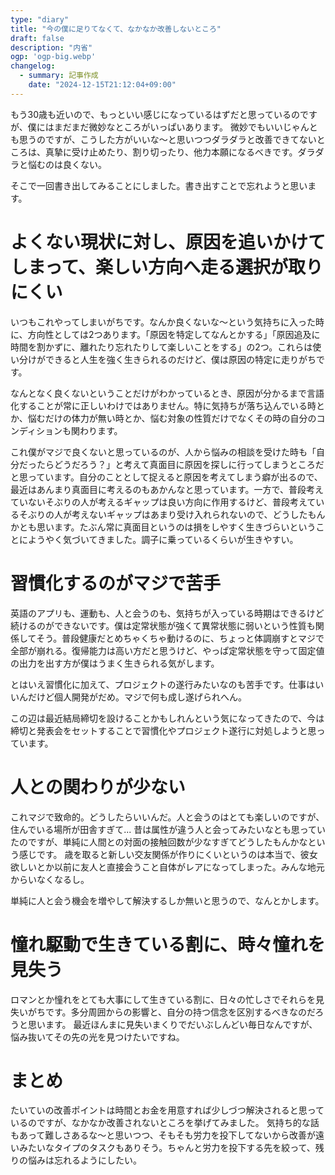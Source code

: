 ```yaml
---
type: "diary"
title: "今の僕に足りてなくて、なかなか改善しないところ"
draft: false
description: "内省"
ogp: 'ogp-big.webp'
changelog:
  - summary: 記事作成
    date: "2024-12-15T21:12:04+09:00"
---
```


もう30歳も近いので、もっといい感じになっているはずだと思っているのですが、僕にはまだまだ微妙なところがいっぱいあります。
微妙でもいいじゃんとも思うのですが、こうした方がいいな〜と思いつつダラダラと改善できてないところは、真摯に受け止めたり、割り切ったり、他力本願になるべきです。ダラダラと悩むのは良くない。

そこで一回書き出してみることにしました。書き出すことで忘れようと思います。

# よくない現状に対し、原因を追いかけてしまって、楽しい方向へ走る選択が取りにくい

いつもこれやってしまいがちです。なんか良くないな〜という気持ちに入った時に、方向性としては2つあります。「原因を特定してなんとかする」「原因追及に時間を割かずに、離れたり忘れたりして楽しいことをする」の2つ。これらは使い分けができると人生を強く生きられるのだけど、僕は原因の特定に走りがちです。

なんとなく良くないということだけがわかっているとき、原因が分かるまで言語化することが常に正しいわけではありません。特に気持ちが落ち込んでいる時とか、悩むだけの体力が無い時とか、悩む対象の性質だけでなくその時の自分のコンディションも関わります。

これ僕がマジで良くないと思っているのが、人から悩みの相談を受けた時も「自分だったらどうだろう？」と考えて真面目に原因を探しに行ってしまうところだと思っています。自分のこととして捉えると原因を考えてしまう癖が出るので、最近はあんまり真面目に考えるのもあかんなと思っています。一方で、普段考えていないそぶりの人が考えるギャップは良い方向に作用するけど、普段考えているそぶりの人が考えないギャップはあまり受け入れられないので、どうしたもんかとも思います。たぶん常に真面目というのは損をしやすく生きづらいということにようやく気づいてきました。調子に乗っているくらいが生きやすい。

# 習慣化するのがマジで苦手

英語のアプリも、運動も、人と会うのも、気持ちが入っている時期はできるけど続けるのができないです。僕は定常状態が強くて異常状態に弱いという性質も関係してそう。普段健康だとめちゃくちゃ動けるのに、ちょっと体調崩すとマジで全部が崩れる。復帰能力は高い方だと思うけど、やっぱ定常状態を守って固定値の出力を出す方が僕はうまく生きられる気がします。

とはいえ習慣化に加えて、プロジェクトの遂行みたいなのも苦手です。仕事はいいんだけど個人開発がだめ。マジで何も成し遂げられへん。

この辺は最近結局締切を設けることかもしれんという気になってきたので、今は締切と発表会をセットすることで習慣化やプロジェクト遂行に対処しようと思っています。

# 人との関わりが少ない

これマジで致命的。どうしたらいいんだ。人と会うのはとても楽しいのですが、住んでいる場所が田舎すぎて...
昔は属性が違う人と会ってみたいなとも思っていたのですが、単純に人間との対面の接触回数が少なすぎてどうしたもんかなという感じです。
歳を取ると新しい交友関係が作りにくいというのは本当で、彼女欲しいとか以前に友人と直接会うこと自体がレアになってしまった。みんな地元からいなくなるし。

単純に人と会う機会を増やして解決するしか無いと思うので、なんとかします。

# 憧れ駆動で生きている割に、時々憧れを見失う

ロマンとか憧れをとても大事にして生きている割に、日々の忙しさでそれらを見失いがちです。多分周囲からの影響と、自分の持つ信念を区別するべきなのだろうと思います。
最近ほんまに見失いまくりでだいぶしんどい毎日なんですが、悩み抜いてその先の光を見つけたいですね。

# まとめ

たいていの改善ポイントは時間とお金を用意すれば少しづつ解決されると思っているのですが、なかなか改善されないところを挙げてみました。
気持ち的な話もあって難しさあるな〜と思いつつ、そもそも労力を投下してないから改善が遠いみたいなタイプのタスクもありそう。ちゃんと労力を投下する先を絞って、残りの悩みは忘れるようにしたい。

